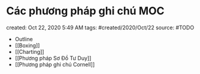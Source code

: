 # Các phương pháp ghi chú MOC

created: Oct 22, 2020 5:49 AM
tags: #created/2020/Oct/22
source: #TODO

- Outline
- [[Boxing]]
- [[Charting]]
- [[Phương pháp Sơ Đồ Tư Duy]]
- [[Phương pháp ghi chú Cornell]]